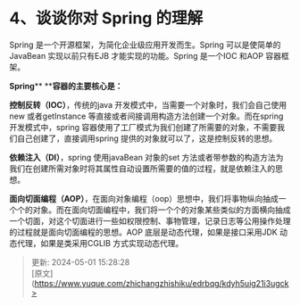 # 4、谈谈你对 Spring 的理解

Spring 是一个开源框架，为简化企业级应用开发而生。Spring 可以是使简单的JavaBean 实现以前只有EJB 才能实现的功能。Spring 是一个IOC 和AOP 容器框架。

**Spring**** ****容器的主要核心是：**

**控制反转（****IOC****）**，传统的java 开发模式中，当需要一个对象时，我们会自己使用new 或者getInstance 等直接或者间接调用构造方法创建一个对象。而在spring 开发模式中，spring 容器使用了工厂模式为我们创建了所需要的对象，不需要我们自己创建了，直接调用spring 提供的对象就可以了，这是控制反转的思想。

**依赖注入（****DI****）**，spring 使用javaBean 对象的set 方法或者带参数的构造方法为我们在创建所需对象时将其属性自动设置所需要的值的过程，就是依赖注入的思想。

**面向切面编程（AOP）**，在面向对象编程（oop）思想中，我们将事物纵向抽成一个个的对象。而在面向切面编程中，我们将一个个的对象某些类似的方面横向抽成一个切面，对这个切面进行一些如权限控制、事物管理，记录日志等公用操作处理的过程就是面向切面编程的思想。AOP 底层是动态代理，如果是接口采用JDK 动态代理，如果是类采用CGLIB 方式实现动态代理。



> 更新: 2024-05-01 15:28:28  
> [原文](https://www.yuque.com/zhichangzhishiku/edrbqg/kdyh5uig21i3ugck>